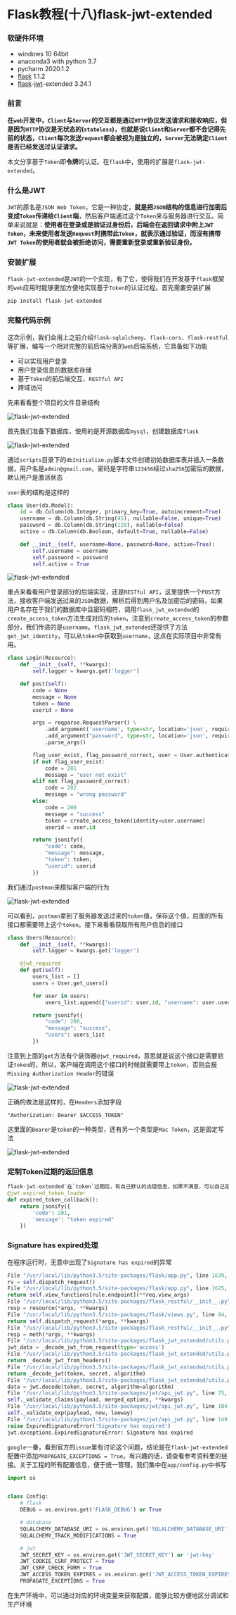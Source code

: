 # Flask教程(十八)flask-jwt-extended

### 软硬件环境

- windows 10 64bit
- anaconda3 with python 3.7
- pycharm 2020.1.2
- [flask](https://xugaoxiang.com/tag/flask/) 1.1.2
- [flask](https://xugaoxiang.com/tag/flask/)-[jwt](https://xugaoxiang.com/tag/jwt/)-extended 3.24.1

### 前言

**在`web`开发中，`Client`与`Server`的交互都是通过`HTTP`协议发送请求和接收响应，但是因为`HTTP`协议是无状态的(`stateless`)，也就是说`Client`和`Server`都不会记得先前的状态，`Client`每次发送`request`都会被视为是独立的，`Server`无法确定`Client`是否已经发送过认证请求。**

本文分享基于`Token`即**令牌**的认证。在`flask`中，使用的扩展是`flask-jwt-extended`。

### 什么是JWT

`JWT`的原名是`JSON Web Token`，它是一种协定，**就是把`JSON`结构的信息进行加密后变成`Token`传递给`Client`端**，然后客户端通过这个`Token`来与服务器进行交互。简单来说就是：**使用者在登录或是验证过身份后，后端会在返回请求中附上`JWT Token`，未来使用者发送`Request`时携带此`Token`，就表示通过验证，而沒有携带`JWT Token`的使用者就会被拒绝访问，需要重新登录或重新验证身份。**

### 安装扩展

`flask-jwt-extended`是`JWT`的一个实现，有了它，使得我们在开发基于`flask`框架的`web`应用时能够更加方便地实现基于`Token`的认证过程。首先需要安装扩展

```python
pip install flask-jwt-extended
```

### 完整代码示例

这次示例，我们会用上之前介绍`flask-sqlalchemy`、`flask-cors`、`flask-restful`等扩展，编写一个相对完整的前后端分离的`web`后端系统，它具备如下功能

- 可以实现用户登录
- 用户登录信息的数据库存储
- 基于`Token`的前后端交互、`RESTful API`
- 跨域访问

先来看看整个项目的文件目录结构

![flask-jwt-extended](https://cdn.jsdelivr.net/gh/Killer-89757/PicBed/images/2024%2F05%2Fbc9ed591fc66bdad-ae7fd2.png)

首先我们准备下数据库，使用的是开源数据库`mysql`，创建数据库`flask`

![flask-jwt-extended](https://cdn.jsdelivr.net/gh/Killer-89757/PicBed/images/2024%2F05%2F34660da1ad27dc70-146ad0.png)

通过`scripts`目录下的`dbInitialize.py`脚本文件创建初始数据库表并插入一条数据，用户名是`admin@gmail.com`，密码是字符串`123456`经过`sha256`加密后的数据，默认用户是激活状态

`user`表的结构是这样的

```python
class User(db.Model):
    id = db.Column(db.Integer, primary_key=True, autoincrement=True)
    username = db.Column(db.String(45), nullable=False, unique=True)
    password = db.Column(db.String(128), nullable=False)
    active = db.Column(db.Boolean, default=True, nullable=False)

    def __init__(self, username=None, password=None, active=True):
        self.username = username
        self.password = password
        self.active = True
```

![flask-jwt-extended](https://cdn.jsdelivr.net/gh/Killer-89757/PicBed/images/2024%2F05%2Ff78a09702b75c49b-a9e301.png)

重点来看看用户登录部分的后端实现，还是`RESTful API`，这里提供一个`POST`方法，接收客户端发送过来的`JSON`数据，解析后得到用户名及加密后的密码，如果用户名存在于我们的数据库中且密码相符，调用`flask_jwt_extended`的`create_access_token`方法生成对应的`token`，注意到`create_access_token`的参数部分，我们传递的是`username`。`flask_jwt_extended`还提供了方法`get_jwt_identity`，可以从`token`中获取到`username`，这点在实际项目中非常有用。

```python
class Login(Resource):
    def __init__(self, **kwargs):
        self.logger = kwargs.get('logger')

    def post(self):
        code = None
        message = None
        token = None
        userid = None

        args = reqparse.RequestParser() \
            .add_argument('username', type=str, location='json', required=True, help="用户名不能为空") \
            .add_argument("password", type=str, location='json', required=True, help="密码不能为空") \
            .parse_args()

        flag_user_exist, flag_password_correct, user = User.authenticate(args['username'], args['password'])
        if not flag_user_exist:
            code = 201
            message = "user not exist"
        elif not flag_password_correct:
            code = 202
            message = "wrong password"
        else:
            code = 200
            message = "success"
            token = create_access_token(identity=user.username)
            userid = user.id

        return jsonify({
            "code": code,
            "message": message,
            "token": token,
            "userid": userid
        })
```

我们通过`postman`来模拟客户端的行为

![flask-jwt-extended](https://cdn.jsdelivr.net/gh/Killer-89757/PicBed/images/2024%2F05%2F14c267a876f89eab-02c743.png)

可以看到，`postman`拿到了服务器发送过来的`token`值，保存这个值，后面的所有接口都需要带上这个`token`。接下来看看获取所有用户信息的接口

```python
class Users(Resource):
    def __init__(self, **kwargs):
        self.logger = kwargs.get('logger')

    @jwt_required
    def get(self):
        users_list = []
        users = User.get_users()

        for user in users:
            users_list.append({"userid": user.id, "username": user.username})

        return jsonify({
            "code": 200,
            "message": "success",
            "users": users_list
        })
```

注意到上面的`get`方法有个装饰器`@jwt_required`，意思就是说这个接口是需要验证`token`的，所以，客户端在调用这个接口的时候就需要带上`token`，否则会报`Missing Authorization Header`的错误

![flask-jwt-extended](https://cdn.jsdelivr.net/gh/Killer-89757/PicBed/images/2024%2F05%2F6f596c98737506b2-3dafe0.png)

正确的做法是这样的，在`Headers`添加字段

```
"Authorization: Bearer $ACCESS_TOKEN"
```

这里面的`Bearer`是`token`的一种类型，还有另一个类型是`Mac Token`，这是固定写法

![flask-jwt-extended](https://cdn.jsdelivr.net/gh/Killer-89757/PicBed/images/2024%2F05%2F31902a8cbdb1087a-ee067b.png)

### 定制Token过期的返回信息

```python
flask-jwt-extended`在`token`过期后，有自己默认的出错信息，如果不满意，可以自己定制出错信息，使用装饰器`@jwt.expired_token_loader
@jwt.expired_token_loader
def expired_token_callback():
    return jsonify({
        'code': 201,
        'message': "token expired"
    })
```

### Signature has expired处理

在程序运行时，无意中出现了`Signature has expired`的异常

```python
File "/usr/local/lib/python3.5/site-packages/flask/app.py", line 1639, in full_dispatch_request
rv = self.dispatch_request()
File "/usr/local/lib/python3.5/site-packages/flask/app.py", line 1625, in dispatch_request
return self.view_functions[rule.endpoint](**req.view_args)
File "/usr/local/lib/python3.5/site-packages/flask_restful/__init__.py", line 477, in wrapper
resp = resource(*args, **kwargs)
File "/usr/local/lib/python3.5/site-packages/flask/views.py", line 84, in view
return self.dispatch_request(*args, **kwargs)
File "/usr/local/lib/python3.5/site-packages/flask_restful/__init__.py", line 587, in dispatch_request
resp = meth(*args, **kwargs)
File "/usr/local/lib/python3.5/site-packages/flask_jwt_extended/utils.py", line 222, in wrapper
jwt_data = _decode_jwt_from_request(type='access')
File "/usr/local/lib/python3.5/site-packages/flask_jwt_extended/utils.py", line 204, in _decode_jwt_from_request
return _decode_jwt_from_headers()
File "/usr/local/lib/python3.5/site-packages/flask_jwt_extended/utils.py", line 176, in _decode_jwt_from_headers
return _decode_jwt(token, secret, algorithm)
File "/usr/local/lib/python3.5/site-packages/flask_jwt_extended/utils.py", line 136, in _decode_jwt
data = jwt.decode(token, secret, algorithm=algorithm)
File "/usr/local/lib/python3.5/site-packages/jwt/api_jwt.py", line 75, in decode
self._validate_claims(payload, merged_options, **kwargs)
File "/usr/local/lib/python3.5/site-packages/jwt/api_jwt.py", line 104, in _validate_claims
self._validate_exp(payload, now, leeway)
File "/usr/local/lib/python3.5/site-packages/jwt/api_jwt.py", line 149, in _validate_exp
raise ExpiredSignatureError('Signature has expired')
jwt.exceptions.ExpiredSignatureError: Signature has expired
```

`google`一番，看到官方的`issue`里有讨论这个问题，结论是在`flask-jwt-extended`配置中添加`PROPAGATE_EXCEPTIONS = True`，有兴趣的话，请查看参考资料里的链接。关于工程的所有配置信息，便于统一管理，我们集中在`app/config.py`中书写

```python
import os


class Config:
    # flask
    DEBUG = os.environ.get('FLASK_DEBUG') or True

    # database
    SQLALCHEMY_DATABASE_URI = os.environ.get('SQLALCHEMY_DATABASE_URI') or 'mysql+pymysql://root:toor@localhost/test'
    SQLALCHEMY_TRACK_MODIFICATIONS = True

    # jwt
    JWT_SECRET_KEY = os.environ.get('JWT_SECRET_KEY') or 'jwt-key'
    JWT_COOKIE_CSRF_PROTECT = True
    JWT_CSRF_CHECK_FORM = True
    JWT_ACCESS_TOKEN_EXPIRES = os.environ.get('JWT_ACCESS_TOKEN_EXPIRES') or 3600
    PROPAGATE_EXCEPTIONS = True
```

在生产环境中，可以通过对应的环境变量来获取配置，能够比较方便地区分调试和生产环境